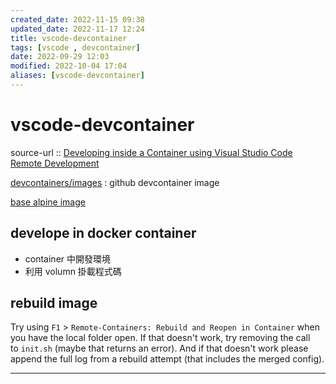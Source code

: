 ```yaml
---
created_date: 2022-11-15 09:38
updated_date: 2022-11-17 12:24
title: vscode-devcontainer
tags: [vscode , devcontainer]
date: 2022-09-29 12:03
modified: 2022-10-04 17:04
aliases: [vscode-devcontainer]
---
```


# vscode-devcontainer

source-url :: [Developing inside a Container using Visual Studio Code Remote Development](https://code.visualstudio.com/docs/remote/containers)

[devcontainers/images](https://github.com/devcontainers/images) : github devcontainer image

[base alpine image](https://github.com/devcontainers/images/blob/main/src/base-alpine/README.md)

## develope in docker container

- container 中開發環境
- 利用 volumn 掛載程式碼

## rebuild image
Try using `F1` > `Remote-Containers: Rebuild and Reopen in Container` when you have the local folder open. If that doesn't work, try removing the call to `init.sh` (maybe that returns an error). And if that doesn't work please append the full log from a rebuild attempt (that includes the merged config).

---
